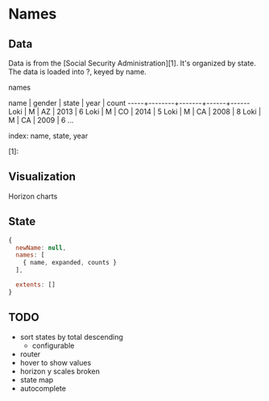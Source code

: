 Names
=====

Data
----
Data is from the [Social Security Administration][1]. It's organized by state.
The data is loaded into ?, keyed by name.

names

  name | gender | state | year | count
  -----+--------+-------+------+------
  Loki | M      | AZ    | 2013 | 6
  Loki | M      | CO    | 2014 | 5
  Loki | M      | CA    | 2008 | 8
  Loki | M      | CA    | 2009 | 6
  ...

index: name, state, year

[1]:

Visualization
-------------
Horizon charts

State
-----
```javascript
{
  newName: null,
  names: [
    { name, expanded, counts }
  ],

  extents: []
}
```

TODO
----
- sort states by total descending
  - configurable
- router
- hover to show values
- horizon y scales broken
- state map
- autocomplete
